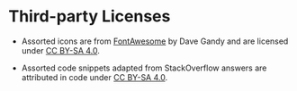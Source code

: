 # Third-party Licenses

- Assorted icons are from [FontAwesome] by Dave Gandy and are licensed under [CC BY-SA 4.0].

- Assorted code snippets adapted from StackOverflow answers are attributed in code under [CC BY-SA 4.0].


[FontAwesome]: https://fontawesome.com/
[CC BY-SA 4.0]: https://creativecommons.org/licenses/by-sa/4.0/
